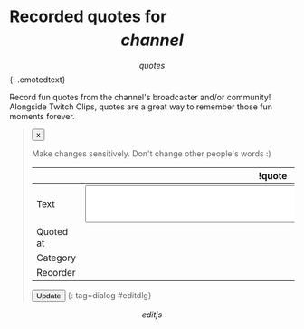 # Recorded quotes for $$channel$$

$$quotes$$
{: .emotedtext}

Record fun quotes from the channel's broadcaster and/or community! Alongside
Twitch Clips, quotes are a great way to remember those fun moments forever.

> <button type=button class=dialog_cancel>x</button>
>
> Make changes sensitively. Don't change other people's words :)
>
> &nbsp;    | !quote <span id=idx></span>
> ----------|-----------
> Text      | <textarea id=text rows=4 cols=80></textarea>
> Quoted at | <span id=timestamp></span>
> Category  | <span id=category></span>
> Recorder  | <span id=recorder></span>
>
> <button type=button id=update>Update</button>
{: tag=dialog #editdlg}

$$editjs$$
